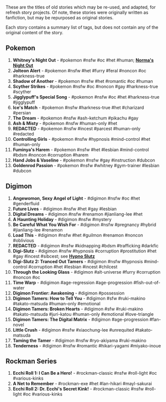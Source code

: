These are the titles of old stories which may be re-used, and adapted, for refresh story projects. Of note, these stories were originally written as fanfiction, but may be repurposed as original stories.

Each story contains a summary list of tags, but does not contain any of the original content of the story.

## Pokemon
1. **Whitney's Night Out** - #pokemon #nsfw #oc #het #human; [**Norma's Night Out**](Refresh/Pokemon/01-normas-night-out.md)
2. **Jolteon Alert** - #pokemon #nsfw #het #furry #feral #noncon #oc #harkness-true 
3. **Shadow of Another** - #pokemon #nsfw #het #romantic #oc #human
4. **Scyther Strikes** - #pokemon #nsfw #oc #noncon #gay #harkness-true #scyther
5. **Jigglypuff's Special Song** - #pokemon #nsfw #oc #het #harkness-true #jigglypuff
6. **Ice's Match** - #pokemon #nsfw #harkness-true #het #charizard #persian
7. **The Dream** - #pokemon #nsfw #ash-ketchum #pikachu #gay 
8. **Ash & Misty** - #pokemon #nsfw #human-only #het 
9. **REDACTED** - #pokemon #nsfw #incest #parcest #human-only #redacted
10. **Controlling Girls** - #pokemon #nsfw #hypnosis #mind-control #het #human-only
11. **Fuminya's Harem** - #pokemon #nsfw #het #lesbian #mind-control #bdsm #noncon #corruption #harem
12. **Hand Jobs & Vaseline** - #pokemon #nsfw #gay #instruction #dubcon
13. **Goldenrod Passion** - #pokemon #nsfw #whitney #gym-trainer #lesbian #dubcon 

## Digimon
1. **Angewomon, Sexy Angel of Light** - #digimon #nsfw #oc #het #genderfluid
2. **Future Lives** - #digimon #nsfw #het #gay #lesbian
3. **Digital Dreams** - #digimon #nsfw #renamon #jianliang-lee #het 
4. **A Haunting Holiday** - #digimon #nsfw #mystery
5. **Be Careful What You Wish For** - #digimon #nsfw #pregnancy #hybrid #jianliang-lee #renamon 
6. **Load This** - #digimon #nsfw #het #guilmon #renamon #noncon #oblivious
7. **REDACTED** - #digimon #nsfw #kidnapping #bdsm #trafficking #darkfic
8. **Digi-Slutz** - #digimon #nsfw #hypnosis #corruption #prostitution #het #gay #incest #sibcest; see [**Hypno Slutz**](Hypno%20Slutz/Hypno%20Slutz.md)
9. **Digi-Slutz 2: Tranced Out Tamers** - #digimon #nsfw #hypnosis #mind-control #corruption #het #lesbian #incest #chilcest 
10. **Through the Looking Glass** - #digimon #alt-universe #furry #corruption #noncon #oc 
11. **Time Warp** - #digimon #age-regression #age-progression #fish-out-of-water 
12. **Digimon Frontier: Awakening** - #digimon #possession 
13. **Digimon Tamers: How to Tell You** - #digimon #sfw #ruki-makino #takato-matsuda #human-only #emotional
14. **Digimon Tamers: Broken Hearts** - #digimon #sfw #ruki-makino #takato-matsuda  #juri-katou #human-only #emotional #love-triangle
15. **Digimon Tamers: The Digital Matrix** - #digimon #age-progression #fan-novel
16. **Little Crush** - #digimon #nsfw #xiaochung-lee #unrequited #takato-matsuda 
17. **Taming the Tamer** - #digimon #nsfw #ryo-akiyama #ruki-makino 
19. **Tenderness** - #digimon #nsfw #romantic #hikari-yagami #miyako-inoue 

## Rockman Series
1. **Ecchi Roll 1: I Can Be a Hero!** - #rockman-classic #nsfw #roll-light #oc #various-kinks
2. **A Net to Remember** - #rockman-exe #het #lan-hikari #mayl-sakurai
3. **Ecchi Roll 2: Dr. Ecchi's Secret Kink!** - #rockman-classic #nsfw #roll-light #oc #various-kinks 
